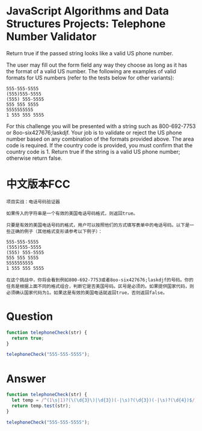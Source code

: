# JavaScript Algorithms and Data Structures Projects: Telephone Number Validator

Return true if the passed string looks like a valid US phone number.

The user may fill out the form field any way they choose as long as it has the format of a valid US number. The following are examples of valid formats for US numbers (refer to the tests below for other variants):

```
555-555-5555
(555)555-5555
(555) 555-5555
555 555 5555
5555555555
1 555 555 5555
```

For this challenge you will be presented with a string such as 800-692-7753 or 8oo-six427676;laskdjf. Your job is to validate or reject the US phone number based on any combination of the formats provided above. The area code is required. If the country code is provided, you must confirm that the country code is 1. Return true if the string is a valid US phone number; otherwise return false.


# 中文版本FCC
```
项目实战：电话号码验证器

如果传入的字符串是一个有效的美国电话号码格式，则返回true。

只要是有效的美国电话号码的格式，用户可以按照他们的方式填写表单中的电话号码。以下是一些正确的例子（其他格式变形请参考以下例子）：

555-555-5555
(555)555-5555
(555) 555-5555
555 555 5555
5555555555
1 555 555 5555

在这个挑战中，你将会看到例如800-692-7753或者8oo-six427676;laskdjf的号码。你的任务是根据上面不同的格式组合，判断它是否美国号码。区号是必须的。如果提供国家代码，则必须确认国家代码为1。如果这是有效的美国电话就返回true，否则返回false。
```


# Question
```js
function telephoneCheck(str) {
  return true;
}

telephoneCheck("555-555-5555");
```


# Answer
```js
function telephoneCheck(str) {
  let temp = /^(1\s|1)?(\(\d{3}\)|\d{3})(-|\s)?(\d{3})(-|\s)?(\d{4})$/;
  return temp.test(str);
}

telephoneCheck("555-555-5555");
```
